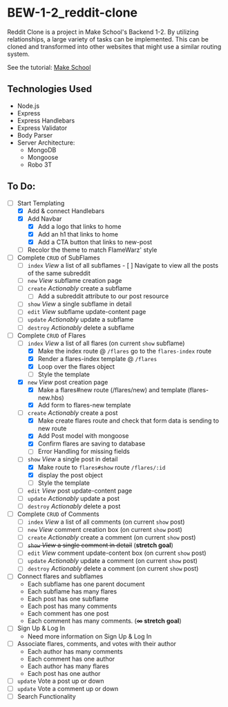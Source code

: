 # BEW-1-2_reddit-clone
Reddit Clone is a project in Make School's Backend 1-2. By utilizing relationships, a large variety of tasks can be implemented. This can be cloned and transformed into other websites that might use a similar routing system.

See the tutorial: <a href="https://www.makeschool.com/academy/track/reddit-clone-in-node-js">Make School</a>

## Technologies Used
- Node.js
- Express
- Express Handlebars
- Express Validator
- Body Parser
- Server Architecture:
	- MongoDB
	- Mongoose
	- Robo 3T

## To Do:
- [ ] Start Templating
	- [X] Add & connect Handlebars
	- [X] Add Navbar
		- [X] Add a logo that links to home
		- [X] Add an h1 that links to home
		- [X] Add a CTA button that links to new-post
	- [ ] Recolor the theme to match FlameWarz' style
- [ ] Complete `CRUD` of SubFlames
	- [ ] `index` *View* a list of all subflames
			- [ ] Navigate to view all the posts of the same subreddit
	- [ ] `new` *View* subflame creation page
	- [ ] `create` *Actionably* create a subflame
		- [ ] Add a subreddit attribute to our post resource
	- [ ] `show` *View* a single subflame in detail
	- [ ] `edit` *View* subflame update-content page
	- [ ] `update` *Actionably* update a subflame
	- [ ] `destroy` *Actionably* delete a subflame
- [ ] Complete `CRUD` of Flares
	- [ ] `index` *View* a list of all flares (on current `show` subflame)
		- [X] Make the index route @ `/flares` go to the `flares-index` route
		- [X] Render a flares-index template @ `/flares`
		- [X] Loop over the flares object
		- [ ] Style the template
	- [X] `new` *View* post creation page
		- [X] Make a flares#new route (/flares/new) and template (flares-new.hbs)
		- [X] Add form to flares-new template
	- [ ] `create` *Actionably* create a post
		- [X] Make create flares route and check that form data is sending to new route
		- [X] Add Post model with mongoose
		- [X] Confirm flares are saving to database
		- [ ] Error Handling for missing fields
	- [ ] `show` *View* a single post in detail
		- [X] Make route to `flares#show` route `/flares/:id`
		- [X] display the post object
		- [ ] Style the template
	- [ ] `edit` *View* post update-content page
	- [ ] `update` *Actionably* update a post
	- [ ] `destroy` *Actionably* delete a post
- [ ] Complete `CRUD` of Comments
	- [ ] `index` *View* a list of all comments (on current `show` post)
	- [ ] `new` *View* comment creation box (on current `show` post)
	- [ ] `create` *Actionably* create a comment (on current `show` post)
	- [ ] ~~`show` *View* a single comment in detail~~ (**stretch goal**)
	- [ ] `edit` *View* comment update-content box (on current `show` post)
	- [ ] `update` *Actionably* update a comment (on current `show` post)
	- [ ] `destroy` *Actionably* delete a comment (on current `show` post)
- [ ] Connect flares and subflames
	- Each subflame has one parent document
	- Each subflame has many flares
	- Each post has one subflame
	- Each post has many comments
	- Each comment has one post
	- Each comment has many comments. (**∞ stretch goal**)
- [ ] Sign Up & Log In
	- Need more information on Sign Up & Log In
- [ ] Associate flares, comments, and votes with their author
	- Each author has many comments
	- Each comment has one author
	- Each author has many flares
	- Each post has one author
- [ ] `update` Vote a post up or down
- [ ] `update` Vote a comment up or down
- [ ] Search Functionality